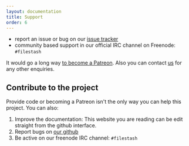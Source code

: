 ```yaml
---
layout: documentation
title: Support
order: 6
---
```


- report an issue or bug on our [issue tracker](https://github.com/mickael-kerjean/filestash/issues)
- community based support in our official IRC channel on Freenode: `#filestash`

It would go a long way [to become a Patreon](https://www.patreon.com/mickaelk). Also you can contact [us](mailto:mickael@kerjean.me) for any other enquiries.


## Contribute to the project

Provide code or becoming a Patreon isn't the only way you can help this project. You can also:

1. Improve the documentation: This website you are reading can be edit straight from the github interface.
2. Report bugs on [our github](http://github.com/mickael-kerjean/filestash)
3. Be active on our freenode IRC channel: `#filestash`

